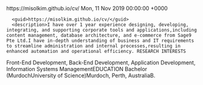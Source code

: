 
<item>
      <title>About Me</title>
      <link>https://misolkim.github.io/cv/</link>
      <pubDate>Mon, 11 Nov 2019 00:00:00 +0000</pubDate>
      
      <guid>https://misolkim.github.io/cv/</guid>
      <description>I have over 1 year experience designing, developing, integrating, and supporting corporate tools and applications,including content management, database architecture, and e-commerce from Sage9 Pte Ltd.I have in-depth understanding of business and IT requirements to streamline administration and internal processes,resulting in enhanced automation and operational efficiency. RESEARCH INTERESTS
Front-End Development, Back-End Development, Application Development, Information Systems ManagementEDUCATION
Bachelor (MurdochUniversity of Science)Murdoch, Perth, AustraliaB.</description>
    </item>
